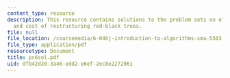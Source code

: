 ```yaml
---
content_type: resource
description: This resource contains solutions to the problem sets on electronic billboard
  and cost of restructuring red-black trees.
file: null
file_location: /coursemedia/6-046j-introduction-to-algorithms-sma-5503-fall-2005/dfb42d203a46edd2e6ef2ec8e2272961_ps6sol.pdf
file_type: application/pdf
resourcetype: Document
title: ps6sol.pdf
uid: dfb42d20-3a46-edd2-e6ef-2ec8e2272961
---
```

